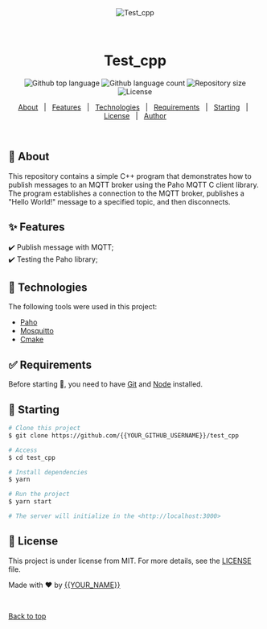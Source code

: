 <div align="center" id="top"> 
  <img src="./.github/app.gif" alt="Test_cpp" />

  &#xa0;

  <!-- <a href="https://test_cpp.netlify.app">Demo</a> -->
</div>

<h1 align="center">Test_cpp</h1>

<p align="center">
  <img alt="Github top language" src="https://img.shields.io/github/languages/top/{{YOUR_GITHUB_USERNAME}}/test_cpp?color=56BEB8">

  <img alt="Github language count" src="https://img.shields.io/github/languages/count/{{YOUR_GITHUB_USERNAME}}/test_cpp?color=56BEB8">

  <img alt="Repository size" src="https://img.shields.io/github/repo-size/{{YOUR_GITHUB_USERNAME}}/test_cpp?color=56BEB8">

  <img alt="License" src="https://img.shields.io/github/license/{{YOUR_GITHUB_USERNAME}}/test_cpp?color=56BEB8">

  <!-- <img alt="Github issues" src="https://img.shields.io/github/issues/{{YOUR_GITHUB_USERNAME}}/test_cpp?color=56BEB8" /> -->

  <!-- <img alt="Github forks" src="https://img.shields.io/github/forks/{{YOUR_GITHUB_USERNAME}}/test_cpp?color=56BEB8" /> -->

  <!-- <img alt="Github stars" src="https://img.shields.io/github/stars/{{YOUR_GITHUB_USERNAME}}/test_cpp?color=56BEB8" /> -->
</p>

<!-- Status -->

<!-- <h4 align="center"> 
	🚧  Testing the paho mqtt library 🚀 Under construction...  🚧
</h4> 

<hr> -->

<p align="center">
  <a href="#dart-about">About</a> &#xa0; | &#xa0; 
  <a href="#sparkles-features">Features</a> &#xa0; | &#xa0;
  <a href="#rocket-technologies">Technologies</a> &#xa0; | &#xa0;
  <a href="#white_check_mark-requirements">Requirements</a> &#xa0; | &#xa0;
  <a href="#checkered_flag-starting">Starting</a> &#xa0; | &#xa0;
  <a href="#memo-license">License</a> &#xa0; | &#xa0;
  <a href="https://github.com/{{YOUR_GITHUB_USERNAME}}" target="_blank">Author</a>
</p>

<br>

## :dart: About ##

This repository contains a simple C++ program that demonstrates how to publish messages to an MQTT broker using the Paho MQTT C client library. The program establishes a connection to the MQTT broker, publishes a "Hello World!" message to a specified topic, and then disconnects.


## :sparkles: Features ##

:heavy_check_mark: Publish message with MQTT;\
:heavy_check_mark: Testing the Paho library;

## :rocket: Technologies ##

The following tools were used in this project:

- [Paho](https://eclipse.dev/paho/index.php?page=clients/c/index.php)
- [Mosquitto](https://mosquitto.org/)
- [Cmake](https://cmake.org/)

## :white_check_mark: Requirements ##

Before starting :checkered_flag:, you need to have [Git](https://git-scm.com) and [Node](https://nodejs.org/en/) installed.

## :checkered_flag: Starting ##

```bash
# Clone this project
$ git clone https://github.com/{{YOUR_GITHUB_USERNAME}}/test_cpp

# Access
$ cd test_cpp

# Install dependencies
$ yarn

# Run the project
$ yarn start

# The server will initialize in the <http://localhost:3000>
```

## :memo: License ##

This project is under license from MIT. For more details, see the [LICENSE](LICENSE.md) file.


Made with :heart: by <a href="https://github.com/{{YOUR_GITHUB_USERNAME}}" target="_blank">{{YOUR_NAME}}</a>

&#xa0;

<a href="#top">Back to top</a>
